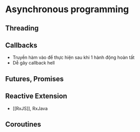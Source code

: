 # Asynchronous programming
## Threading
## Callbacks
- Truyền hàm vào để thực hiện sau khi 1 hành động hoàn tất
- Dễ gây callback hell
## Futures, Promises
## Reactive Extension
- [[RxJS]], RxJava
## Coroutines